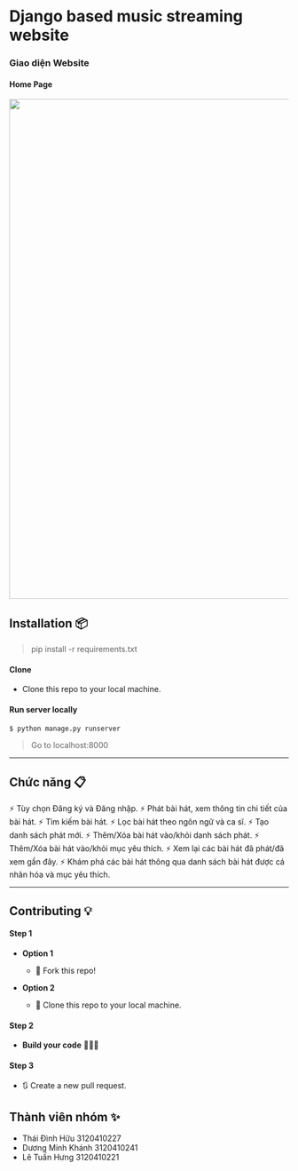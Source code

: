 # Django based music streaming website


### Giao diện Website 
#### Home Page
<img src="musicplayer/home.png" width="900">



## Installation 📦

>pip install -r requirements.txt

#### Clone

- Clone this repo to your local machine.

#### Run server locally

```shell
$ python manage.py runserver
```
> Go to localhost:8000

---

## Chức năng 📋
⚡️ Tùy chọn Đăng ký và Đăng nhập.
⚡️ Phát bài hát, xem thông tin chi tiết của bài hát.
⚡️ Tìm kiếm bài hát.
⚡️ Lọc bài hát theo ngôn ngữ và ca sĩ.
⚡️ Tạo danh sách phát mới.
⚡️ Thêm/Xóa bài hát vào/khỏi danh sách phát.
⚡️ Thêm/Xóa bài hát vào/khỏi mục yêu thích.
⚡️ Xem lại các bài hát đã phát/đã xem gần đây.
⚡️ Khám phá các bài hát thông qua danh sách bài hát được cá nhân hóa và mục yêu thích.

---

## Contributing 💡


#### Step 1

- **Option 1**
    - 🍴 Fork this repo!

- **Option 2**
    - 👯 Clone this repo to your local machine.


#### Step 2

- **Build your code** 🔨🔨🔨

#### Step 3

- 🔃 Create a new pull request.



## Thành viên nhóm ✨

- Thái Đình Hữu 3120410227
- Dương Minh Khánh 3120410241
- Lê Tuấn Hưng 3120410221


